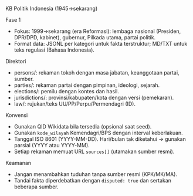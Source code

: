 KB Politik Indonesia (1945→sekarang)

Fase 1
- Fokus: 1999→sekarang (era Reformasi): lembaga nasional (Presiden, DPR/DPD, kabinet), gubernur, Pilkada utama, partai politik.
- Format data: JSONL per kategori untuk fakta terstruktur; MD/TXT untuk teks regulasi (Bahasa Indonesia).

Direktori
- persons/: rekaman tokoh dengan masa jabatan, keanggotaan partai, sumber.
- parties/: rekaman partai dengan pimpinan, ideologi, sejarah.
- elections/: pemilu dengan kontes dan hasil.
- jurisdictions/: provinsi/kabupaten/kota dengan versi (pemekaran).
- law/: rujukan/teks UU/PP/Perpu/Permendagri (ID).

Konvensi
- Gunakan QID Wikidata bila tersedia (opsional saat seed).
- Gunakan `kode_wilayah` Kemendagri/BPS dengan interval keberlakuan.
- Tanggal ISO 8601 (YYYY-MM-DD). Hari/bulan tak diketahui → gunakan parsial (YYYY atau YYYY-MM).
- Setiap rekaman memuat URL `sources[]` (utamakan sumber resmi).

Keamanan
- Jangan menambahkan tuduhan tanpa sumber resmi (KPK/MK/MA).
- Tandai fakta diperdebatkan dengan `disputed: true` dan sertakan beberapa sumber.
